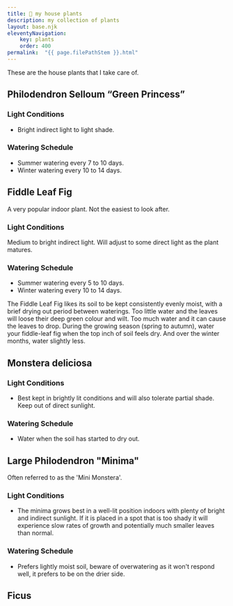 ```yaml
---
title: 🍃 my house plants
description: my collection of plants
layout: base.njk
eleventyNavigation:
    key: plants
    order: 400
permalink:  "{{ page.filePathStem }}.html"
---
```


These are the house plants that I take care of.

## Philodendron Selloum “Green Princess”

### Light Conditions

* Bright indirect light to light shade.

### Watering Schedule

* Summer watering every 7 to 10 days.
* Winter watering every 10 to 14 days.

## Fiddle Leaf Fig

A very popular indoor plant. Not the easiest to look after.

### Light Conditions

Medium to bright indirect light. Will adjust to some direct light as the plant matures.

### Watering Schedule

* Summer watering every 5 to 10 days.
* Winter watering every 10 to 14 days.

The Fiddle Leaf Fig likes its soil to be kept consistently evenly moist, with a brief drying out period between waterings. Too little water and the leaves will loose their deep green colour and wilt. Too much water and it can cause the leaves to drop. During the growing season (spring to autumn), water your fiddle-leaf fig when the top inch of soil feels dry. And over the winter months, water slightly less.

## Monstera deliciosa

### Light Conditions

* Best kept in brightly lit conditions and will also tolerate partial shade. Keep out of direct sunlight.

### Watering Schedule

* Water when the soil has started to dry out.

## Large Philodendron "Minima"

Often referred to as the 'Mini Monstera'.

### Light Conditions

* The minima grows best in a well-lit position indoors with plenty of bright and indirect sunlight. If it is placed in a spot that is too shady it will experience slow rates of growth and potentially much smaller leaves than normal.

### Watering Schedule

* Prefers lightly moist soil, beware of overwatering as it won't respond well, it prefers to be on the drier side.

## Ficus
